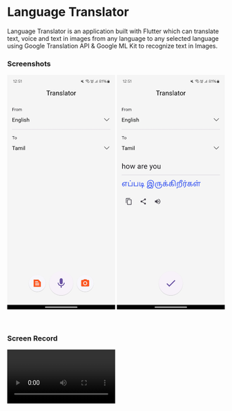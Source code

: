 # Language Translator

Language Translator is an application built with Flutter which can translate text, voice and text in images from any language to any selected language using Google Translation API & Google ML Kit to recognize text in Images.

### Screenshots

[<img src="./screenshots/home.jpg" width="250"/>](/screenshots/home.jpg)
[<img src="./screenshots/result.jpg" width="250"/>](/screenshots/result.jpg)

<br />

### Screen Record

<video src='./screenshots/screen-record.mp4' width="250" />

### How To Run

1. Clone the repository
```bash
git clone https://github.com/jagadeesh-k-2802/language-translator-flutter.git
```

2. Run the Flutter Project (Make sure Flutter is Installed & configured correctly)
```bash
flutter run
```

3. Since it is Flutter project it can run on multiple platforms like Desktop, Web, Android & iOS.
